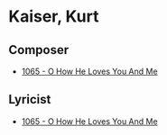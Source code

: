 # Kaiser, Kurt

## Composer

- [1065 - O How He Loves You And Me](/hymns/1065.md)

## Lyricist

- [1065 - O How He Loves You And Me](/hymns/1065.md)

